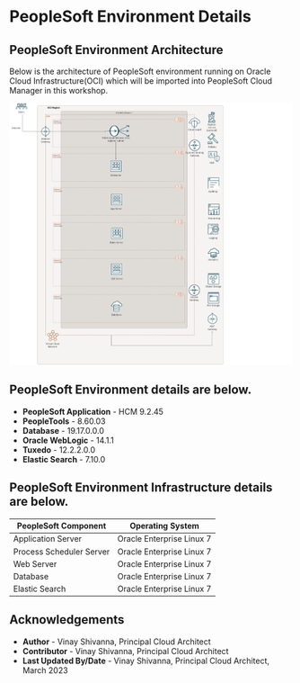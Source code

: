 # PeopleSoft Environment Details

## PeopleSoft Environment Architecture

Below is the architecture of PeopleSoft environment running on Oracle Cloud Infrastructure(OCI) which will be imported into PeopleSoft Cloud Manager in this workshop.

![ps-env-architecture](./images/ps-workshop-arch.png " ")


## PeopleSoft Environment details are below.

* **PeopleSoft Application** - HCM 9.2.45
* **PeopleTools** - 8.60.03
* **Database** - 19.17.0.0.0
* **Oracle WebLogic** - 14.1.1
* **Tuxedo** - 12.2.2.0.0
* **Elastic Search** - 7.10.0

## PeopleSoft Environment Infrastructure details are below.

**PeopleSoft Component** | **Operating System**
------------------------ | --------------------
Application Server | Oracle Enterprise Linux 7
Process Scheduler Server | Oracle Enterprise Linux 7
Web Server | Oracle Enterprise Linux 7
Database | Oracle Enterprise Linux 7
Elastic Search | Oracle Enterprise Linux 7

## Acknowledgements
* **Author** - Vinay Shivanna, Principal Cloud Architect
* **Contributor** - Vinay Shivanna, Principal Cloud Architect
* **Last Updated By/Date** - Vinay Shivanna, Principal Cloud Architect, March 2023

